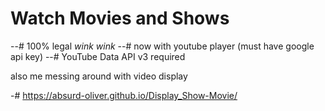 # Watch Movies and Shows
--# 100% legal *wink* *wink*
--# now with youtube player (must have google api key)
--# YouTube Data API v3 required

also me messing around with video display

-# https://absurd-oliver.github.io/Display_Show-Movie/